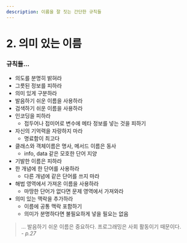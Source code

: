 ```yaml
---
description: 이름을 잘 짓는 간단한 규칙들
---
```


# 2. 의미 있는 이름

### 규칙들...

* 의도를 분명히 밝혀라
* 그릇된 정보를 피하라
* 의미 있게 구분하라
* 발음하기 쉬운 이름을 사용하라
* 검색하기 쉬운 이름을 사용하라
* 인코딩을 피하라
  * &#x20;접두어나 접미어로 변수에 메타 정보를 넣는 것을 피하기
* 자신의 기억력을 자랑하지 마라
  * &#x20;명료함이 최고다
* 클래스와 객체이름은 명사, 메서드 이름은 동사
  * &#x20;info, data 같은 모호한 단어 지양
* 기발한 이름은 피하라
* 한 개념에 한 단어를 사용하라
  * 다른 개념에 같은 단어를 쓰지 마라
* 해법 영역에서 가져온 이름을 사용하라
  * 마땅한 단어가 없다면 문제 영역에서 가져와라
* 의미 있는 맥락을 추가하라
  * 이름에 공통 맥락 포함하기
  * 의미가 분명하다면 불필요하게 넣을 필요는 없음

> ... 발음하기 쉬운 이름은 중요하다. 프로그래밍은 사회 활동이기 때문이다.\
> _- p.27_
